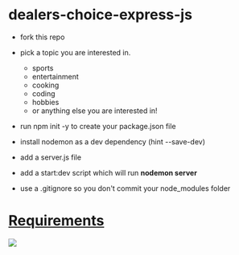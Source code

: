 # dealers-choice-express-js

- fork this repo

- pick a topic you are interested in.
  - sports
  - entertainment
  - cooking
  - coding
  - hobbies
  - or anything else you are interested in!
  
- run npm init -y to create your package.json file
- install nodemon as a dev dependency (hint --save-dev)
- add a server.js file
- add a start:dev script which will run **nodemon server**
- use a .gitignore so you don't commit your node_modules folder

# <a href='https://github.com/FullstackAcademy/dealers-choice-express-js/blob/main/checklist.md'>Requirements</a>


<img src='https://github.com/FullstackAcademy/dealers-choice-express-js/blob/main/Screen%20Shot%202022-05-06%20at%207.48.12%20AM.png' />

